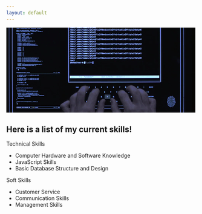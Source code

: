 ```yaml
---
layout: default
---
```


![Tron](images\computer-monitor-animated.gif "futuristic keyboard")




<h2>Here is a list of my current skills!</h2>
Technical Skills
<ul>
<li>Computer Hardware and Software Knowledge</li>
<li>JavaScript Skills</li>
<li>Basic Database Structure and Design</li>
</ul>
Soft Skills
<ul>
<li>Customer Service</li>
<li>Communication Skills</li>
<li>Management Skills</li>